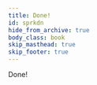 ```yaml
---
title: Done!
id: sprkdn
hide_from_archive: true
body_class: book
skip_masthead: true
skip_footer: true
---
```


Done!
